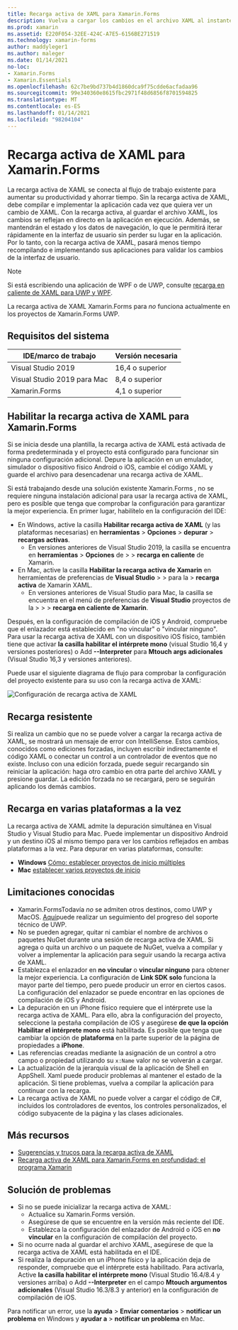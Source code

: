 ```yaml
---
title: Recarga activa de XAML para Xamarin.Forms
description: Vuelva a cargar los cambios en el archivo XAML al instante en la aplicación en ejecución para que no tenga que compilar el Xamarin.Forms proyecto después de cada cambio de XAML.
ms.prod: xamarin
ms.assetid: E220F054-32EE-424C-A7E5-6156BE271519
ms.technology: xamarin-forms
author: maddyleger1
ms.author: maleger
ms.date: 01/14/2021
no-loc:
- Xamarin.Forms
- Xamarin.Essentials
ms.openlocfilehash: 62c7be9bd737b4d1860dca9f75cdde6acfadaa96
ms.sourcegitcommit: 99e340360e8615fbc2971f48d6856f8701594825
ms.translationtype: MT
ms.contentlocale: es-ES
ms.lasthandoff: 01/14/2021
ms.locfileid: "98204104"
---
```

# <a name="xaml-hot-reload-for-no-locxamarinforms"></a>Recarga activa de XAML para Xamarin.Forms

La recarga activa de XAML se conecta al flujo de trabajo existente para aumentar su productividad y ahorrar tiempo. Sin la recarga activa de XAML, debe compilar e implementar la aplicación cada vez que quiera ver un cambio de XAML. Con la recarga activa, al guardar el archivo XAML, los cambios se reflejan en directo en la aplicación en ejecución. Además, se mantendrán el estado y los datos de navegación, lo que le permitirá iterar rápidamente en la interfaz de usuario sin perder su lugar en la aplicación. Por lo tanto, con la recarga activa de XAML, pasará menos tiempo recompilando e implementando sus aplicaciones para validar los cambios de la interfaz de usuario.

> [!NOTE]
> Si está escribiendo una aplicación de WPF o de UWP, consulte [recarga en caliente de XAML para UWP y WPF](/visualstudio/debugger/xaml-hot-reload).
>
> La recarga activa de XAML Xamarin.Forms para _no_ funciona actualmente en los proyectos de Xamarin.Forms UWP.

## <a name="system-requirements"></a>Requisitos del sistema

| IDE/marco de trabajo | Versión necesaria |
|------|------------------|
|Visual Studio 2019 | 16,4 o superior
Visual Studio 2019 para Mac | 8,4 o superior
Xamarin.Forms | 4,1 o superior

## <a name="enable-xaml-hot-reload-for-no-locxamarinforms"></a>Habilitar la recarga activa de XAML para Xamarin.Forms

Si se inicia desde una plantilla, la recarga activa de XAML está activada de forma predeterminada y el proyecto está configurado para funcionar sin ninguna configuración adicional. Depure la aplicación en un emulador, simulador o dispositivo físico Android o iOS, cambie el código XAML y guarde el archivo para desencadenar una recarga activa de XAML.

Si está trabajando desde una solución existente Xamarin.Forms , no se requiere ninguna instalación adicional para usar la recarga activa de XAML, pero es posible que tenga que comprobar la configuración para garantizar la mejor experiencia. En primer lugar, habilítelo en la configuración del IDE:

* En Windows, active la casilla **Habilitar recarga activa de XAML** (y las plataformas necesarias) en **herramientas**  >  **Opciones**  >  **depurar**  >  **recargas activas**.
  * En versiones anteriores de Visual Studio 2019, la casilla se encuentra en **herramientas**  >  **Opciones** de  >    >  **recarga en caliente** de Xamarin.
* En Mac, active la casilla **Habilitar la recarga activa de Xamarin** en herramientas de preferencias de **Visual Studio**  >    >  para la  >  **recarga activa** de Xamarin XAML.
  * En versiones anteriores de Visual Studio para Mac, la casilla se encuentra en el menú de preferencias de **Visual Studio** proyectos de la  >    >    >  **recarga en caliente de Xamarin**.

Después, en la configuración de compilación de iOS y Android, compruebe que el enlazador está establecido en "no vincular" o "vincular ninguno". Para usar la recarga activa de XAML con un dispositivo iOS físico, también tiene que activar **la casilla habilitar el intérprete mono** (visual Studio 16,4 y versiones posteriores) o Add **--Interpreter** para **Mtouch args adicionales** (Visual Studio 16,3 y versiones anteriores).

Puede usar el siguiente diagrama de flujo para comprobar la configuración del proyecto existente para su uso con la recarga activa de XAML:

![Configuración de recarga activa de XAML](hot-reload-images/hotreloadflowchart.png "Diagrama de flujo de instalación de recarga activa de XAML")

## <a name="resilient-reloading"></a>Recarga resistente

Si realiza un cambio que no se puede volver a cargar la recarga activa de XAML, se mostrará un mensaje de error con IntelliSense. Estos cambios, conocidos como ediciones forzadas, incluyen escribir indirectamente el código XAML o conectar un control a un controlador de eventos que no existe. Incluso con una edición forzada, puede seguir recargando sin reiniciar la aplicación: haga otro cambio en otra parte del archivo XAML y presione guardar. La edición forzada no se recargará, pero se seguirán aplicando los demás cambios.

## <a name="reload-on-multiple-platforms-at-once"></a>Recarga en varias plataformas a la vez

La recarga activa de XAML admite la depuración simultánea en Visual Studio y Visual Studio para Mac. Puede implementar un dispositivo Android y un destino iOS al mismo tiempo para ver los cambios reflejados en ambas plataformas a la vez. Para depurar en varias plataformas, consulte:
* **Windows** [Cómo: establecer proyectos de inicio múltiples](/visualstudio/ide/how-to-set-multiple-startup-projects?view=vs-2019)
* **Mac** [establecer varios proyectos de inicio](/visualstudio/mac/set-startup-projects?view=vsmac-2019)

## <a name="known-limitations"></a>Limitaciones conocidas

* Xamarin.FormsTodavía *no* se admiten otros destinos, como UWP y MacOS. [Aquí](https://developercommunity.visualstudio.com/idea/661682/xaml-hot-reload-for-xamarinforms-on-uwp.html)puede realizar un seguimiento del progreso del soporte técnico de UWP.
* No se pueden agregar, quitar ni cambiar el nombre de archivos o paquetes NuGet durante una sesión de recarga activa de XAML. Si agrega o quita un archivo o un paquete de NuGet, vuelva a compilar y volver a implementar la aplicación para seguir usando la recarga activa de XAML.
* Establezca el enlazador en **no vincular** o **vincular ninguno** para obtener la mejor experiencia. La configuración de **Link SDK solo** funciona la mayor parte del tiempo, pero puede producir un error en ciertos casos. La configuración del enlazador se puede encontrar en las opciones de compilación de iOS y Android.
* La depuración en un iPhone físico requiere que el intérprete use la recarga activa de XAML. Para ello, abra la configuración del proyecto, seleccione la pestaña compilación de iOS y asegúrese **de que la opción Habilitar el intérprete mono** está habilitada. Es posible que tenga que cambiar la opción de **plataforma** en la parte superior de la página de propiedades a **iPhone**.
* Las referencias creadas mediante la asignación de un control a otro campo o propiedad utilizando su `x:Name` valor no se volverán a cargar.
* La actualización de la jerarquía visual de la aplicación de Shell en AppShell. Xaml puede producir problemas al mantener el estado de la aplicación. Si tiene problemas, vuelva a compilar la aplicación para continuar con la recarga.
* La recarga activa de XAML no puede volver a cargar el código de C#, incluidos los controladores de eventos, los controles personalizados, el código subyacente de la página y las clases adicionales.

## <a name="more-resources"></a>Más recursos

* [Sugerencias y trucos para la recarga activa de XAML](https://devblogs.microsoft.com/xamarin/tips-tricks-xaml-hot-reload/)
* [Recarga activa de XAML para Xamarin.Forms en profundidad: el programa Xamarin](https://www.youtube.com/watch?v=crhjjPjzknk)

## <a name="troubleshooting"></a>Solución de problemas

* Si no se puede inicializar la recarga activa de XAML:
  * Actualice su Xamarin.Forms versión.
  * Asegúrese de que se encuentre en la versión más reciente del IDE.
  * Establezca la configuración del enlazador de Android o iOS en **no vincular** en la configuración de compilación del proyecto.
* Si no ocurre nada al guardar el archivo XAML, asegúrese de que la recarga activa de XAML está habilitada en el IDE.
* Si realiza la depuración en un iPhone físico y la aplicación deja de responder, compruebe que el intérprete está habilitado. Para activarla, Active **la casilla habilitar el intérprete mono** (Visual Studio 16.4/8.4 y versiones arriba) o Add **--Interpreter** en el campo **Mtouch argumentos adicionales** (Visual Studio 16.3/8.3 y anterior) en la configuración de compilación de iOS.

Para notificar un error, use la **ayuda**  >  **Enviar comentarios**  >  **notificar un problema** en Windows y **ayudar a**  >  **notificar un problema** en Mac.
